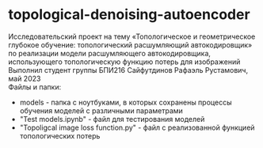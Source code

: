 # topological-denoising-autoencoder
Исследовательский проект на тему «Топологическое и геометрическое глубокое обучение: топологический расшумляющий автокодировщик» по реализации модели расшумляющего автокодировщика, использующего топологическую функцию потерь для изображений
<br />
Выполнил студент группы БПИ216 Сайфутдинов Рафаэль Рустамович, май 2023
<br />
Файлы и папки:
- models - папка с ноутбуками, в которых сохранены процессы обучения моделей с различными параметрами
- "Test models.ipynb" - файл для тестирования моделей
- "Topoligcal image loss function.py" - файл с реализованной функцией топологических потерь

